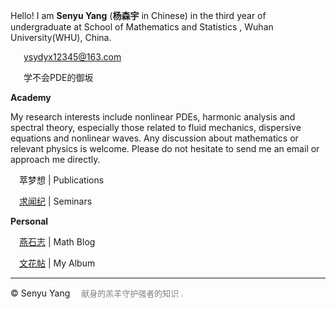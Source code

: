 <style>
.bjimg{
  position: fixed;
  top: 0;
  left: 0;
  width:100%;
height:100%;
min-width: 1000px;
z-index:-10;
zoom: 1;
  background-image: url();
  background-repeat: no-repeat;
  background-size: contain;
  background-position: center 0;
  opacity: 0.3;
  }
  .header {
  background-image: url(); 
  background-size: cover; 
  height:480px; 
  padding-top:80px;
  opacity: 0.3;
}
</style>
<head>  
  <link rel="shortcut icon" href="https://raw.githubusercontent.com/SenyuYangPDELearner/SenyuYangPDELearner.github.io/main/favicon.ico">
  <script src="https://kit.fontawesome.com/c61fec31c6.js" crossorigin="anonymous"></script>
  <script src="https://cdn.mathjax.org/mathjax/latest/MathJax.js?config=TeX-AMS-MML_HTMLorMML" type="text/javascript"></script>
<script type="text/x-mathjax-config">
MathJax.Hub.Config({
        tex2jax: {
        skipTags: ['script', 'noscript', 'style', 'textarea', 'pre'],
        inlineMath: [['$','$']]
        }
});
</script>
</head>
<div class="bjimg"></div>
<div class="header"></div>
<div class="Nu95r"><div class="IFuOkc" style="background-position: center center; background-image: url(https://raw.githubusercontent.com/SenyuYangPDELearner/blog/main/img/cover.jpg); background-size: cover;" jsname="LQX2Vd"></div></div>

Hello! I am <b>Senyu Yang</b> (<b>杨森宇</b> in Chinese) in the third year of undergraduate at School of Mathematics and Statistics <a class="icon" target="_blank" rel="noopener" href="https://maths.whu.edu.cn/Englishversion/index.htm"><i class="fa-solid fa-arrow-up-right-from-square fa-xs"></i></a>, Wuhan University(WHU), China.<br/>

 &emsp;<i class="fas fa-envelope"></i>&ensp;ysydyx12345@163.com<br/>
 
 &emsp;<a class="icon" target="_blank" rel="noopener" href="https://www.zhihu.com/people/syy-24-75"><i class="fa-brands fa-zhihu"></i></a>&ensp;学不会PDE的御坂<br/>
      
<b>Academy</b> <br> 

My research interests include nonlinear PDEs, harmonic analysis and spectral theory, especially those related to fluid mechanics, dispersive equations and nonlinear waves. Any discussion about mathematics or relevant physics is welcome. Please do not hesitate to send me an email or approach me directly. <br>

&emsp;萃梦想 \| Publications <br>

&emsp;[求闻纪](https://SenyuYangPDELearner.github.io/seminars/) \| Seminars<br/>

<b>Personal</b> <br>

&emsp;[燕石志](https://SenyuYangPDELearner.github.io/blog) \| Math Blog<br>

&emsp;[文花帖](https://senyuyangpdelearner.github.io/record) \| My Album

<hr style="height:1px">

&copy; Senyu Yang &emsp;<font size="2" color="grey">献身的羔羊守护强者的知识 .</font>
